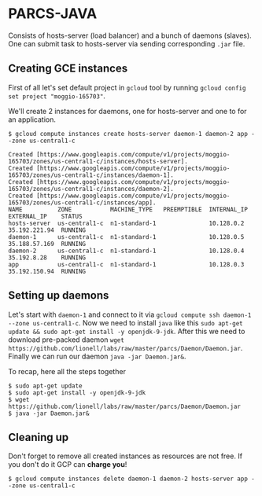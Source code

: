 # PARCS-JAVA

Consists of hosts-server (load balancer) and a bunch of daemons (slaves). One can submit task to hosts-server via sending corresponding `.jar` file.

## Creating GCE instances

First of all let's set default project in `gcloud` tool by running `gcloud config set project "moggio-165703"`.

We'll create 2 instances for daemons, one for hosts-server and one to for an application.
```
$ gcloud compute instances create hosts-server daemon-1 daemon-2 app --zone us-central1-c

Created [https://www.googleapis.com/compute/v1/projects/moggio-165703/zones/us-central1-c/instances/hosts-server].
Created [https://www.googleapis.com/compute/v1/projects/moggio-165703/zones/us-central1-c/instances/daemon-1].
Created [https://www.googleapis.com/compute/v1/projects/moggio-165703/zones/us-central1-c/instances/daemon-2].
Created [https://www.googleapis.com/compute/v1/projects/moggio-165703/zones/us-central1-c/instances/app].
NAME          ZONE           MACHINE_TYPE   PREEMPTIBLE  INTERNAL_IP  EXTERNAL_IP    STATUS
hosts-server  us-central1-c  n1-standard-1               10.128.0.2   35.192.221.94  RUNNING
daemon-1      us-central1-c  n1-standard-1               10.128.0.5   35.188.57.169  RUNNING
daemon-2      us-central1-c  n1-standard-1               10.128.0.4   35.192.8.28    RUNNING
app           us-central1-c  n1-standard-1               10.128.0.3   35.192.150.94  RUNNING
```

## Setting up daemons

Let's start with `daemon-1` and connect to it via `gcloud compute ssh daemon-1 --zone us-central1-c`.
Now we need to install `java` like this `sudo apt-get update && sudo apt-get install -y openjdk-9-jdk`.
After this we need to download pre-packed daemon `wget https://github.com/lionell/labs/raw/master/parcs/Daemon/Daemon.jar`.
Finally we can run our daemon `java -jar Daemon.jar&`.

To recap, here all the steps together
```
$ sudo apt-get update
$ sudo apt-get install -y openjdk-9-jdk
$ wget https://github.com/lionell/labs/raw/master/parcs/Daemon/Daemon.jar
$ java -jar Daemon.jar&
```

## Cleaning up

Don't forget to remove all created instances as resources are not free. If you don't do it GCP can **charge you**!
```
$ gcloud compute instances delete daemon-1 daemon-2 hosts-server app --zone us-central1-c
```
